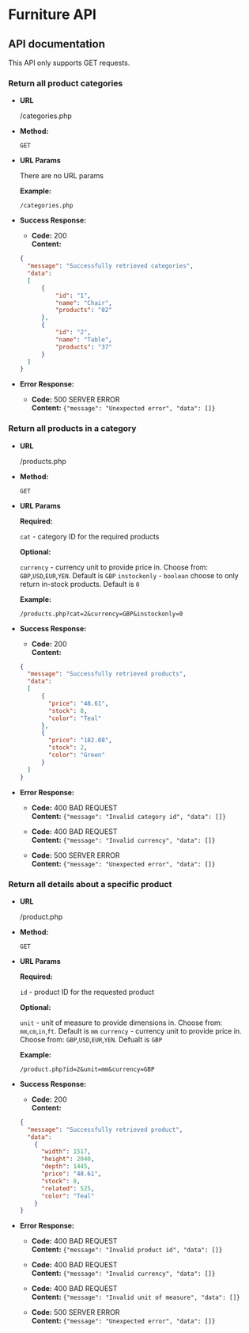 # Furniture API

## API documentation

This API only supports GET requests.

### Return all product categories

* **URL**

  /categories.php

* **Method:**

  `GET`

* **URL Params**

   There are no URL params

  **Example:**

  `/categories.php`

* **Success Response:**

    * **Code:** 200 <br />
      **Content:** <br />

  ```json
  {
    "message": "Successfully retrieved categories",
    "data":
    [
        {
            "id": "1",
            "name": "Chair",
            "products": "82"
        },
        {
            "id": "2",
            "name": "Table",
            "products": "37"
        }
    ]
  }
  ```

* **Error Response:**

    * **Code:** 500 SERVER ERROR <br />
      **Content:** `{"message": "Unexpected error", "data": []}`

### Return all products in a category

* **URL**

  /products.php

* **Method:**

  `GET`

* **URL Params**

   **Required:**
   
   `cat` - category ID for the required products
   
   **Optional:**
  
  `currency` - currency unit to provide price in. Choose from: `GBP`,`USD`,`EUR`,`YEN`. Default is `GBP`
  `instockonly` - `boolean` choose to only return in-stock products. Default is `0`

  **Example:**

  `/products.php?cat=2&currency=GBP&instockonly=0`

* **Success Response:**

    * **Code:** 200 <br />
      **Content:** <br />

  ```json
  {
    "message": "Successfully retrieved products",
    "data":
    [
        {
          "price": "48.61",
          "stock": 8,
          "color": "Teal"
        },
        {
          "price": "182.08",
          "stock": 2,
          "color": "Green"
        }
    ]
  }
  ```

* **Error Response:**

    * **Code:** 400 BAD REQUEST <br />
      **Content:** `{"message": "Invalid category id", "data": []}`
      
    * **Code:** 400 BAD REQUEST <br />
      **Content:** `{"message": "Invalid currency", "data": []}`

    * **Code:** 500 SERVER ERROR <br />
      **Content:** `{"message": "Unexpected error", "data": []}`

### Return all details about a specific product

* **URL**

  /product.php

* **Method:**

  `GET`

* **URL Params**

   **Required:**
   
   `id` - product ID for the requested product

  **Optional:**
  
  `unit` - unit of measure to provide dimensions in. Choose from: `mm`,`cm`,`in`,`ft`. Default is `mm`
  `currency` - currency unit to provide price in. Choose from: `GBP`,`USD`,`EUR`,`YEN`. Defualt is `GBP`

  **Example:**

  `/product.php?id=2&unit=mm&currency=GBP`

* **Success Response:**

    * **Code:** 200 <br />
      **Content:** <br />

  ```json
  {
    "message": "Successfully retrieved product",
    "data":
      {
        "width": 1517,
        "height": 2040,
        "depth": 1445,
        "price": "48.61",
        "stock": 8,
        "related": 525,
        "color": "Teal"
      }
  }
  ```

* **Error Response:**

    * **Code:** 400 BAD REQUEST <br />
      **Content:** `{"message": "Invalid product id", "data": []}`
      
    * **Code:** 400 BAD REQUEST <br />
      **Content:** `{"message": "Invalid currency", "data": []}`
            
    * **Code:** 400 BAD REQUEST <br />
      **Content:** `{"message": "Invalid unit of measure", "data": []}`

    * **Code:** 500 SERVER ERROR <br />
      **Content:** `{"message": "Unexpected error", "data": []}`
